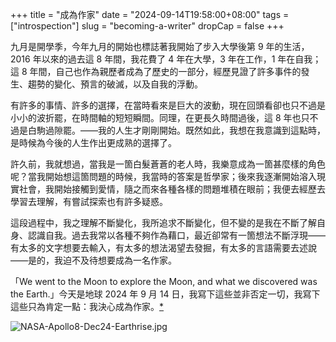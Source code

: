 +++
title = "成為作家"
date = "2024-09-14T19:58:00+08:00"
tags = ["introspection"]
slug = "becoming-a-writer"
dropCap = false
+++

九月是開學季，今年九月的開始也標誌著我開始了步入大學後第 9 年的生活，2016 年以來的過去這 8 年間，我花費了 4 年在大學，3 年在工作，1 年在自我；這 8 年間，自己也作為親歷者成為了歷史的一部分，經歷見證了許多事件的發生、趨勢的變化、預言的破滅，以及自我的浮動。

有許多的事情、許多的選擇，在當時看來是巨大的波動，現在回頭看卻也只不過是小小的波折罷，在時間軸的短短瞬間。同理，在更長久時間過後，這 8 年也只不過是白駒過隙罷。——我的人生才剛剛開始。既然如此，我想在我意識到這點時，是時候為今後的人生作出更成熟的選擇了。

許久前，我就想過，當我是一箇白髮蒼蒼的老人時，我樂意成為一箇甚麼樣的角色呢？當我開始想這箇問題的時候，我當時的答案是哲學家；後來我逐漸開始溶入現實社會，我開始接觸到愛情，隨之而來各種各樣的問題堆積在眼前；我便去經歷去學習去理解，有嘗試探索也有許多疑惑。

這段過程中，我之理解不斷變化，我所追求不斷變化，但不變的是我在不斷了解自身、認識自我。過去我常以各種不夠作為藉口，最近卻常有一箇想法不斷浮現——有太多的文字想要去輸入，有太多的想法渴望去發掘，有太多的言語需要去述說——是的，我迫不及待想要成為一名作家。

「We went to the Moon to explore the Moon, and what we discovered was the Earth.」今天是地球 2024 年 9 月 14 日，我寫下這些並非否定一切，我寫下這些只為肯定一點：我決心成為作家。[*](https://reuixiy.notion.site/eb053362193a4904bcc69e80d212e03e)

![NASA-Apollo8-Dec24-Earthrise.jpg](/images/NASA-Apollo8-Dec24-Earthrise.jpg)